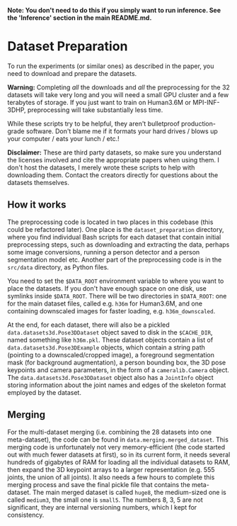 **Note: You don't need to do this if you simply want to run inference. See the 'Inference' section in the main README.md.**

# Dataset Preparation
To run the experiments (or similar ones) as described in the paper, you need to download and prepare the datasets.

**Warning:** Completing *all* the downloads and *all* the preprocessing for the 32 datasets will take very long and you will need a small GPU cluster and a few terabytes of storage.
If you just want to train on Human3.6M or MPI-INF-3DHP, preprocessing will take substantially less time.

While these scripts try to be helpful, they aren't bulletproof production-grade software. Don't blame me if it formats your hard drives / blows up your computer / eats your lunch / etc.!
 
**Disclaimer:** These are third party datasets, so make sure you understand the licenses involved 
and cite the appropriate papers when using them. 
I don't host the datasets, I merely wrote these scripts to help with downloading them. 
Contact the creators directly for questions about the datasets themselves.

## How it works

The preprocessing code is located in two places in this codebase (this could be refactored later). One place is the `dataset_preparation` directory, where you find individual Bash scripts for each dataset that contain initial preprocessing steps,
such as downloading and extracting the data, perhaps some image conversions, running a person detector and a person segmentation model etc. 
Another part of the preprocessing code is in the `src/data` directory, as Python files.

You need to set the `$DATA_ROOT` environment variable to where you want to place the datasets. If you don't have enough space on one disk, use symlinks inside `$DATA_ROOT`.
There will be two directories in `$DATA_ROOT`: one for the main dataset files, called e.g. `h36m` for Human3.6M, and one containing downscaled images for faster loading, e.g. `h36m_downscaled`. 

At the end, for each dataset, there will also be a pickled `data.datasets3d.Pose3DDataset` object saved to disk in the `$CACHE_DIR`, named something like `h36m.pkl`.
These dataset objects contain a list of `data.datasets3d.Pose3DExample` objects, which contain a string path (pointing to a downscaled/cropped image),
a foreground segmentation mask (for background augmentation), a person bounding box, the 3D pose keypoints and camera parameters, in the form of a `cameralib.Camera` object.
The `data.datasets3d.Pose3DDataset` object also has a `JointInfo` object storing information about the joint names and edges of the skeleton format employed by the dataset.

## Merging

For the multi-dataset merging (i.e. combining the 28 datasets into one meta-dataset), the code can be found in `data.merging.merged_dataset`.
This merging code is unfortunately not very memory-efficient (the code started out with much fewer datasets at first), so in its current form, it needs several hundreds of gigabytes of RAM for loading all the 
individual datasets to RAM, then expand the 3D keypoint arrays to a larger representation (e.g. 555 joints, the union of all joints). It also needs a few hours to complete this merging process and save the final pickle file that contains the meta-dataset.
The main merged dataset is called `huge8`, the medium-sized one is called `medium3`, the small one is `small5`. The numbers 8, 3, 5 are not significant, they are internal versioning numbers, which I kept for consistency.
